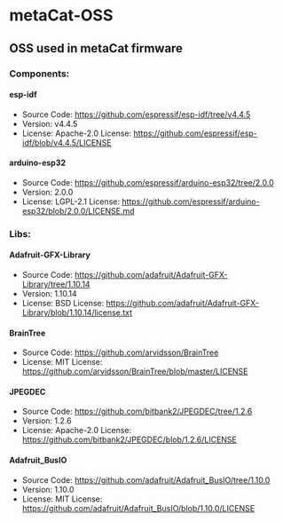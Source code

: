 # metaCat-OSS

## OSS used in metaCat firmware

### Components:
#### esp-idf
* Source Code: https://github.com/espressif/esp-idf/tree/v4.4.5
* Version: v4.4.5
* License: Apache-2.0 License: https://github.com/espressif/esp-idf/blob/v4.4.5/LICENSE
#### arduino-esp32
* Source Code: https://github.com/espressif/arduino-esp32/tree/2.0.0
* Version: 2.0.0
* License: LGPL-2.1 License: https://github.com/espressif/arduino-esp32/blob/2.0.0/LICENSE.md

### Libs:
#### Adafruit-GFX-Library
* Source Code: https://github.com/adafruit/Adafruit-GFX-Library/tree/1.10.14
* Version: 1.10.14
* License: BSD License: https://github.com/adafruit/Adafruit-GFX-Library/blob/1.10.14/license.txt
#### BrainTree
* Source Code: https://github.com/arvidsson/BrainTree
* License: MIT License: https://github.com/arvidsson/BrainTree/blob/master/LICENSE
#### JPEGDEC
* Source Code: https://github.com/bitbank2/JPEGDEC/tree/1.2.6
* Version: 1.2.6
* License: Apache-2.0 License: https://github.com/bitbank2/JPEGDEC/blob/1.2.6/LICENSE
#### Adafruit_BusIO
* Source Code: https://github.com/adafruit/Adafruit_BusIO/tree/1.10.0 
* Version: 1.10.0
* License: MIT License: https://github.com/adafruit/Adafruit_BusIO/blob/1.10.0/LICENSE
